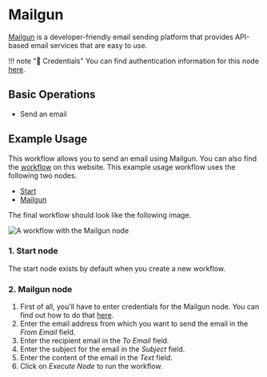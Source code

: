 # Mailgun

[Mailgun](https://www.mailgun.com/) is a developer-friendly email sending platform that provides API-based email services that are easy to use.

!!! note "🔑 Credentials"
    You can find authentication information for this node [here](/workflow/integrations/credentials/mailgun/).


## Basic Operations

- Send an email

## Example Usage

This workflow allows you to send an email using Mailgun. You can also find the [workflow](https://n8n.io/workflows/522) on this website. This example usage workflow uses the following two nodes.

- [Start](/workflow/integrations/core-nodes/workflow-nodes-base.start/)
- [Mailgun]()

The final workflow should look like the following image.

![A workflow with the Mailgun node](/_images/integrations/nodes/mailgun/workflow.png)

### 1. Start node

The start node exists by default when you create a new workflow.

### 2. Mailgun node

1. First of all, you'll have to enter credentials for the Mailgun node. You can find out how to do that [here](/workflow/integrations/credentials/mailgun/).
2. Enter the email address from which you want to send the email in the *From Email* field.
3. Enter the recipient email in the *To Email* field.
4. Enter the subject for the email in the *Subject* field.
5. Enter the content of the email in the *Text* field.
6. Click on *Execute Node* to run the workflow.
